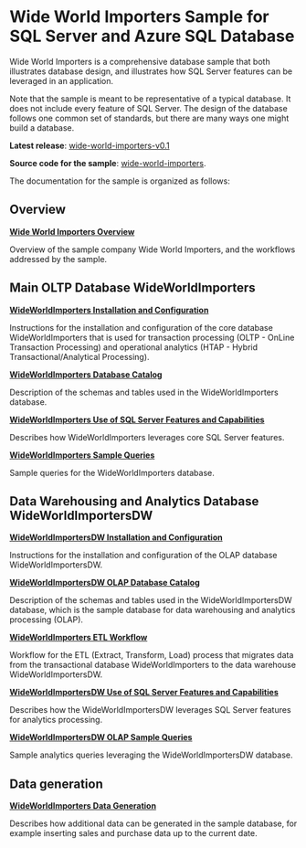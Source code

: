 # Wide World Importers Sample for SQL Server and Azure SQL Database

Wide World Importers is a comprehensive database sample that both illustrates database design, and illustrates how SQL Server features can be leveraged in an application.

Note that the sample is meant to be representative of a typical database. It does not include every feature of SQL Server. The design of the database follows one common set of standards, but there are many ways one might build a database.

**Latest release**:
[wide-world-importers-v0.1](https://github.com/Microsoft/sql-server-samples/releases/tag/wide-world-importers-v0.1)

**Source code for the sample**:
[wide-world-importers](https://github.com/Microsoft/sql-server-samples/tree/master/samples/databases/wide-world-importers).

The documentation for the sample is organized as follows:

## Overview

__[Wide World Importers Overview](wwi-overview.md)__

Overview of the sample company Wide World Importers, and the workflows addressed by the sample.

## Main OLTP Database WideWorldImporters

__[WideWorldImporters Installation and Configuration](wwi-oltp-htap-installation.md)__

Instructions for the installation and configuration of the core database WideWorldImporters that is used for transaction processing (OLTP - OnLine Transaction Processing) and operational analytics (HTAP - Hybrid Transactional/Analytical Processing).

__[WideWorldImporters Database Catalog](wwi-oltp-htap-catalog.md)__

Description of the schemas and tables used in the WideWorldImporters database.

__[WideWorldImporters Use of SQL Server Features and Capabilities](wwi-oltp-htap-sql-features.md)__   

Describes how WideWorldImporters leverages core SQL Server features.

__[WideWorldImporters Sample Queries](wwi-oltp-htap-sample-queries.md)__

Sample queries for the WideWorldImporters database.

## Data Warehousing and Analytics Database WideWorldImportersDW

__[WideWorldImportersDW Installation and Configuration](wwi-olap-installation.md)__

Instructions for the installation and configuration of the OLAP database WideWorldImportersDW.

__[WideWorldImportersDW OLAP Database Catalog](wwi-olap-catalog.md)__

Description of the schemas and tables used in the WideWorldImportersDW database, which is the sample database for data warehousing and analytics processing (OLAP).

__[WideWorldImporters ETL Workflow](wwi-etl.md)__

Workflow for the ETL (Extract, Transform, Load) process that migrates data from the transactional database WideWorldImporters to the data warehouse WideWorldImportersDW.

__[WideWorldImportersDW Use of SQL Server Features and Capabilities](wwi-olap-sql-features.md)__

Describes how the WideWorldImportersDW leverages SQL Server features for analytics processing.

__[WideWorldImportersDW OLAP Sample Queries](wwi-olap-sample-queries.md)__

Sample analytics queries leveraging the WideWorldImportersDW database.

## Data generation

__[WideWorldImporters Data Generation](wwi-data-generation.md)__

Describes how additional data can be generated in the sample database, for example inserting sales and purchase data up to the current date.
